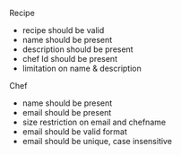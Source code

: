 Recipe 
- recipe should be valid
- name should be present
- description should be present
- chef Id should be present
- limitation on name & description

Chef
- name should be present
- email should be present
- size restriction on email and chefname
- email should be valid format
- email should be unique, case insensitive
